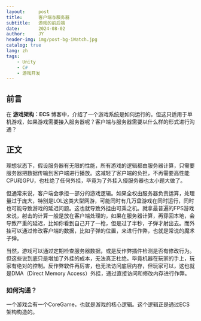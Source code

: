 ```yaml
---
layout:     post
title:      客户端与服务器
subtitle:   游戏的前后端
date:       2024-08-02
author:     JY
header-img: img/post-bg-iWatch.jpg
catalog: true
lang: zh
tags:
    - Unity
    - C#
    - 游戏开发
---
```


## 前言
在 **游戏架构：ECS** 博客中，介绍了一个游戏系统是如何运行的。但这只适用于单机游戏，如果游戏需要接入服务器呢？客户端与服务器需要以什么样的形式进行沟通？

## 正文
理想状态下，假设服务器有无限的性能，所有游戏的逻辑都由服务器计算，只需要服务器把数据传输到客户端进行播放。这减轻了客户端的负担，不再需要高性能CPU和GPU，也杜绝了任何外挂，毕竟为了外挂入侵服务器也太小题大做了。

但通常来说，客户端会承担一部分的游戏逻辑。如果全权由服务器负责运算，处理量过于庞大，特别是LOL这类大型网游，可能同时有几万盘游戏在同时运行，同时也可能导致游戏的延迟问题。这也就导致外挂由可乘之机。就拿最普遍的FPS游戏来说，射击的计算一般是放在客户端处理的，如果在服务器计算，再穿回本地，会导致严重的延迟，比如你看到自己开了一枪，但是过了半秒，子弹才射出去。而外挂可以通过修改客户端的数据，比如子弹的位置，来进行作弊，也就是常说的魔术子弹。

当然，游戏可以通过定期检查服务器数据，或是反作弊插件检测是否有修改行为。但这些说到底只是增加了外挂的成本，无法真正杜绝。毕竟机器在玩家的手上，玩家有绝对的控制。反作弊软件再厉害，也无法访问底层内存，但玩家可以，这也就是DMA（Direct Memory Access）外挂，通过直接访问和修改内存进行作弊。

### 如何沟通？

一个游戏会有一个CoreGame，也就是游戏的核心逻辑。这个逻辑正是通过ECS架构构造的。
